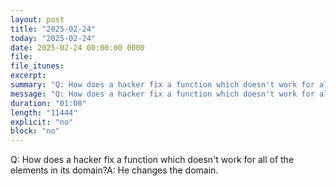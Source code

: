 ```yaml
---
layout: post
title: "2025-02-24"
today: "2025-02-24"
date: 2025-02-24 00:00:00 0000
file:
file_itunes:
excerpt:
summary: "Q: How does a hacker fix a function which doesn't work for all of the elements in its domain?A: He changes the domain."
message: "Q: How does a hacker fix a function which doesn't work for all of the elements in its domain?A: He changes the domain."
duration: "01:00"
length: "11444"
explicit: "no"
block: "no"
---
```

Q: How does a hacker fix a function which doesn't work for all of the elements in its domain?A: He changes the domain.

